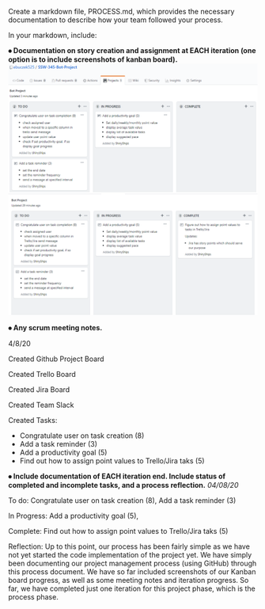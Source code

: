 Create a markdown file, PROCESS.md, which provides the necessary documentation to describe how your team followed your process.


In your markdown, include:

**⦁	Documentation on story creation and assignment at EACH iteration (one option is to include screenshots of kanban board).**
![Kanban Board 04/08/20-1](https://github.com/ebuczek525/SSW-345-Bot-Project/blob/master/345_bot_board.PNG)
![Kanban Board 04/08/20-2](https://github.com/ebuczek525/SSW-345-Bot-Project/blob/master/2020-04-08%2013_09_45-Bot%20Project.png)


**⦁	Any scrum meeting notes.**

4/8/20

Created Github Project Board

Created Trello Board

Created Jira Board

Created Team Slack

Created Tasks:
  - Congratulate user on task creation (8) 
  - Add a task reminder (3)
  - Add a productivity goal (5) 
  - Find out how to assign point values to Trello/Jira taks (5)


**⦁	Include documentation of EACH iteration end. Include status of completed and incomplete tasks, and a process reflection.**
*04/08/20*

To do: Congratulate user on task creation (8), Add a task reminder (3)

In Progress: Add a productivity goal (5), 

Complete: Find out how to assign point values to Trello/Jira taks (5)

Reflection: Up to this point, our process has been fairly simple as we have not yet started the code implementation of the project yet. We have simply been documenting our project management process (using GitHub) through this process document. We have so far included screenshots of our Kanban board progress, as well as some meeting notes and iteration progress. So far, we have completed just one iteration for this project phase, which is the process phase. 
